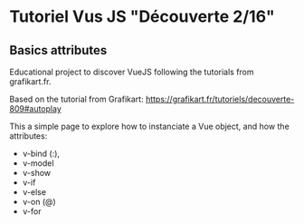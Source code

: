 # Tutoriel Vus JS "Découverte 2/16"

## Basics attributes

Educational project to discover VueJS following the tutorials from grafikart.fr.

Based on the tutorial from Grafikart: https://grafikart.fr/tutoriels/decouverte-809#autoplay

This a simple page to explore how to instanciate a Vue object, and how the attributes: 
* v-bind (:),
* v-model
* v-show
* v-if
* v-else
* v-on (@)
* v-for
